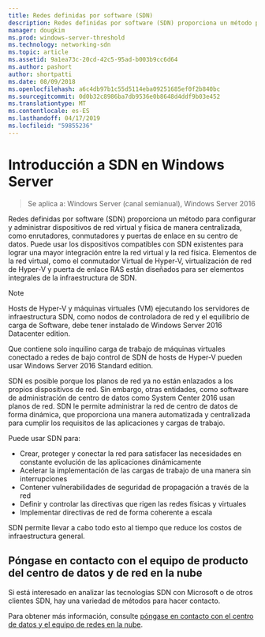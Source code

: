 ```yaml
---
title: Redes definidas por software (SDN)
description: Redes definidas por software (SDN) proporciona un método para configurar y administrar dispositivos de red virtual y física de manera centralizada, como enrutadores, conmutadores y puertas de enlace en su centro de datos. Use este tema para obtener información acerca de las tecnologías de redes definidas por Software (SDN) que se proporcionan en Windows Server, System Center y Microsoft Azure.
manager: dougkim
ms.prod: windows-server-threshold
ms.technology: networking-sdn
ms.topic: article
ms.assetid: 9a1ea73c-20cd-42c5-95ad-b003b9cc6d64
ms.author: pashort
author: shortpatti
ms.date: 08/09/2018
ms.openlocfilehash: a6c4db97b1c55d5114eba09251685ef0f2b840bc
ms.sourcegitcommit: 0d0b32c8986ba7db9536e0b8648d4ddf9b03e452
ms.translationtype: MT
ms.contentlocale: es-ES
ms.lasthandoff: 04/17/2019
ms.locfileid: "59855236"
---
```

# <a name="sdn-in-windows-server-overview"></a>Introducción a SDN en Windows Server

>Se aplica a: Windows Server (canal semianual), Windows Server 2016


Redes definidas por software (SDN) proporciona un método para configurar y administrar dispositivos de red virtual y física de manera centralizada, como enrutadores, conmutadores y puertas de enlace en su centro de datos. Puede usar los dispositivos compatibles con SDN existentes para lograr una mayor integración entre la red virtual y la red física. Elementos de la red virtual, como el conmutador Virtual de Hyper-V, virtualización de red de Hyper-V y puerta de enlace RAS están diseñados para ser elementos integrales de la infraestructura de SDN. 

>[!Note]
>Hosts de Hyper-V y máquinas virtuales (VM) ejecutando los servidores de infraestructura SDN, como nodos de controladora de red y el equilibrio de carga de Software, debe tener instalado de Windows Server 2016 Datacenter edition. 
>
>Que contiene solo inquilino carga de trabajo de máquinas virtuales conectado a redes de bajo control de SDN de hosts de Hyper-V pueden usar Windows Server 2016 Standard edition.

SDN es posible porque los planos de red ya no están enlazados a los propios dispositivos de red. Sin embargo, otras entidades, como software de administración de centro de datos como System Center 2016 usan planos de red. SDN le permite administrar la red de centro de datos de forma dinámica, que proporciona una manera automatizada y centralizada para cumplir los requisitos de las aplicaciones y cargas de trabajo. 

Puede usar SDN para:

- Crear, proteger y conectar la red para satisfacer las necesidades en constante evolución de las aplicaciones dinámicamente
- Acelerar la implementación de las cargas de trabajo de una manera sin interrupciones
- Contener vulnerabilidades de seguridad de propagación a través de la red
- Definir y controlar las directivas que rigen las redes físicas y virtuales 
- Implementar directivas de red de forma coherente a escala

SDN permite llevar a cabo todo esto al tiempo que reduce los costos de infraestructura general.



## <a name="contact-the-datacenter-and-cloud-networking-product-team"></a>Póngase en contacto con el equipo de producto del centro de datos y de red en la nube

Si está interesado en analizar las tecnologías SDN con Microsoft o de otros clientes SDN, hay una variedad de métodos para hacer contacto.

Para obtener más información, consulte [póngase en contacto con el centro de datos y el equipo de redes en la nube](contact-sdn-team.md).
